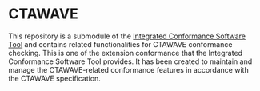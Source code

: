 # CTAWAVE

This repository is a submodule of the [Integrated Conformance Software Tool](https://github.com/Dash-Industry-Forum/IntegratedConformance) and contains related functionalities for CTAWAVE conformance checking. This is one of the extension conformance that the Integrated Conformance Software Tool provides. It has been created to maintain and manage the CTAWAVE-related conformance features in accordance with the CTAWAVE specification.
